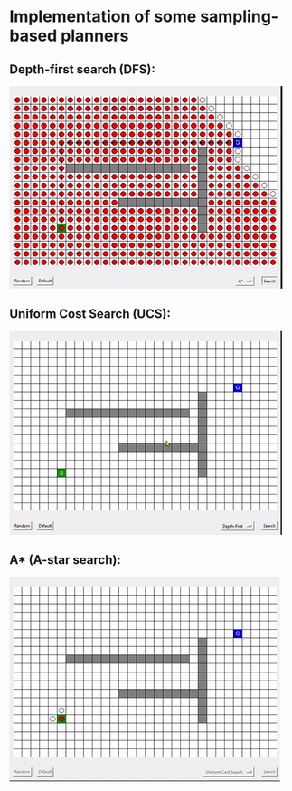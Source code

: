 # Implementation of some sampling-based planners

## Depth-first search (DFS):
![](implementation/Astar.gif)

## Uniform Cost Search (UCS):
![](implementation/DFS.gif)

## A* (A-star search):
![](implementation/BFS.gif)

